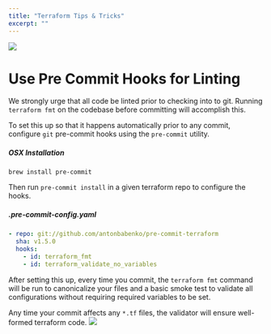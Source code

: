 ```yaml
---
title: "Terraform Tips & Tricks"
excerpt: ""
---
```

![](/images/a1f105a-terraform.png)

# Use Pre Commit Hooks for Linting

We strongly urge that all code be linted prior to checking into to git. Running `terraform fmt` on the codebase before committing will accomplish this. 

To set this up so that it happens automatically prior to any commit, configure `git` pre-commit hooks using the `pre-commit` utility.

##### OSX Installation
```shell
brew install pre-commit
```

Then run `pre-commit install` in a given terraform repo to configure the hooks. 

##### .pre-commit-config.yaml
```yaml
- repo: git://github.com/antonbabenko/pre-commit-terraform
  sha: v1.5.0
  hooks:
    - id: terraform_fmt
    - id: terraform_validate_no_variables
```

After setting this up, every time you commit, the `terraform fmt` command will be run to canonicalize your files and a basic smoke test to validate all configurations without requiring required variables to be set.

Any time your commit affects any `*.tf` files, the validator will ensure well-formed terraform code.
![](/images/dd6447a-Screen_Shot_2018-04-02_at_2.46.35_PM.png)